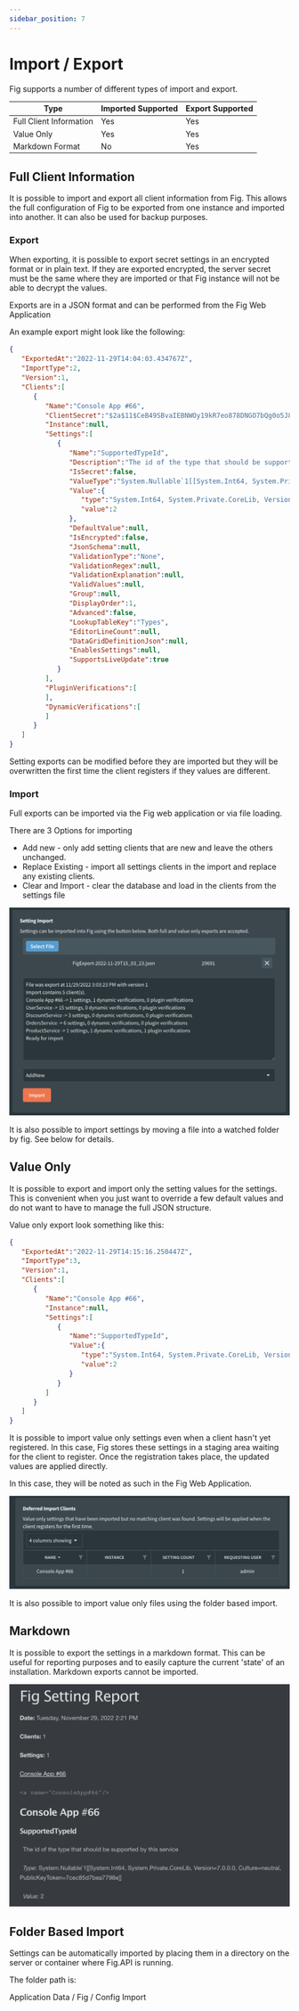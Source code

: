 ```yaml
---
sidebar_position: 7
---
```


# Import / Export

Fig supports a number of different types of import and export.

| Type                    | Imported Supported | Export Supported |
| ----------------------- | ------------------ | ---------------- |
| Full Client Information | Yes                | Yes              |
| Value Only              | Yes                | Yes              |
| Markdown Format         | No                 | Yes              |

## Full Client Information

It is possible to import and export all client information from Fig. This allows the full configuration of Fig to be exported from one instance and imported into another. It can also be used for backup purposes.

### Export

When exporting, it is possible to export secret settings in an encrypted format or in plain text. If they are exported encrypted, the server secret must be the same where they are imported or that Fig instance will not be able to decrypt the values.

Exports are in a JSON format and can be performed from the Fig Web Application

An example export might look like the following:

```json
{
   "ExportedAt":"2022-11-29T14:04:03.434767Z",
   "ImportType":2,
   "Version":1,
   "Clients":[
      {
         "Name":"Console App #66",
         "ClientSecret":"$2a$11$CeB49SBvaIEBNWOy19kR7eo878DNGO7bQg0o5J8YQLgUP/favAMfa",
         "Instance":null,
         "Settings":[
            {
               "Name":"SupportedTypeId",
               "Description":"The id of the type that should be supported by this service",
               "IsSecret":false,
               "ValueType":"System.Nullable`1[[System.Int64, System.Private.CoreLib, Version=7.0.0.0, Culture=neutral, PublicKeyToken=7cec85d7bea7798e]], System.Private.CoreLib, Version=7.0.0.0, Culture=neutral, PublicKeyToken=7cec85d7bea7798e",
               "Value":{
                  "type":"System.Int64, System.Private.CoreLib, Version=7.0.0.0, Culture=neutral, PublicKeyToken=7cec85d7bea7798e",
                  "value":2
               },
               "DefaultValue":null,
               "IsEncrypted":false,
               "JsonSchema":null,
               "ValidationType":"None",
               "ValidationRegex":null,
               "ValidationExplanation":null,
               "ValidValues":null,
               "Group":null,
               "DisplayOrder":1,
               "Advanced":false,
               "LookupTableKey":"Types",
               "EditorLineCount":null,
               "DataGridDefinitionJson":null,
               "EnablesSettings":null,
               "SupportsLiveUpdate":true
            }
         ],
         "PluginVerifications":[
         ],
         "DynamicVerifications":[
         ]
      }
   ]
}
```

Setting exports can be modified before they are imported but they will be overwritten the first time the client registers if they values are different.

### Import

Full exports can be imported via the Fig web application or via file loading. 

There are 3 Options for importing

- Add new - only add setting clients that are new and leave the others unchanged.
- Replace Existing - import all settings clients in the import and replace any existing clients.
- Clear and Import - clear the database and load in the clients from the settings file

![image-20221129151143581](../../static/img/image-20221129151143581.png)

It is also possible to import settings by moving a file into a watched folder by fig. See below for details.



## Value Only

It is possible to export and import only the setting values for the settings. This is convenient when you just want to override a few default values and do not want to have to manage the full JSON structure.

Value only export look something like this:

```json
{
   "ExportedAt":"2022-11-29T14:15:16.250447Z",
   "ImportType":3,
   "Version":1,
   "Clients":[
      {
         "Name":"Console App #66",
         "Instance":null,
         "Settings":[
            {
               "Name":"SupportedTypeId",
               "Value":{
                  "type":"System.Int64, System.Private.CoreLib, Version=7.0.0.0, Culture=neutral, PublicKeyToken=7cec85d7bea7798e",
                  "value":2
               }
            }
         ]
      }
   ]
}
```



It is possible to import value only settings even when a client hasn't yet registered. In this case, Fig stores these settings in a staging area waiting for the client to register. Once the registration takes place, the updated values are applied directly.

In this case, they will be noted as such in the Fig Web Application.

![image-20221129151804522](../../static/img/image-20221129151804522.png)

It is also possible to import value only files using the folder based import.



## Markdown

It is possible to export the settings in a markdown format. This can be useful for reporting purposes and to easily capture the current 'state' of an installation. Markdown exports cannot be imported.

![image-20221129152212699](../../static/img/image-20221129152212699.png)

## Folder Based Import

Settings can be automatically imported by placing them in a directory on the server or container where Fig.API is running.

The folder path is:

Application Data / Fig / Config Import